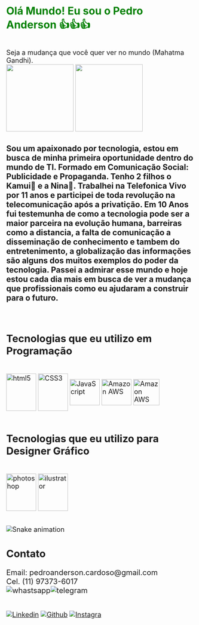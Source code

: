<h1><class style="color:green"> Olá Mundo! Eu sou o Pedro Anderson 👍👍👍</h1></br>
<div style="font-size: 18px">
Seja a mudança que você quer ver no mundo (Mahatma Gandhi).</br>
    
<img height="180em" src="https://github-readme-stats.vercel.app/api?username=Pkamuy&show_icons=true&theme=merko">
<img height="180em" src="https://github-readme-stats.vercel.app/api/top-langs/?username=Pkamuy&show_icons=true&theme=merko">

<h3>Sou um apaixonado por tecnologia, estou em busca de minha primeira oportunidade dentro do mundo de TI.
Formado em Comunicação Social: Publicidade e Propaganda. Tenho 2 filhos o Kamui👦 e a Nina👧.
Trabalhei na Telefonica Vivo por 11 anos e participei de toda revolução na telecomunicação após a privatição.
Em 10 Anos fui testemunha de como a tecnologia pode ser a maior parceira na evolução humana, barreiras como a distancia, a falta de comunicação
a disseminação de conhecimento e tambem do entretenimento, a globalização das informações são alguns dos muitos exemplos do poder da tecnologia.
Passei a admirar esse mundo e hoje estou cada dia mais em busca de ver a mudança que profissionais como eu ajudaram a construir para o futuro.</h3></br>

<h2>Tecnologias que eu utilizo em Programação </h2>

<div style="display: inline_block"><br/>
    <img align="center" alt="html5" height="100" width="80" src="https://cdn.jsdelivr.net/gh/devicons/devicon/icons/html5/html5-original-wordmark.svg" />
    <img align="center" alt="CSS3" height="100" width="80" src="https://cdn.jsdelivr.net/gh/devicons/devicon/icons/css3/css3-original-wordmark.svg" />
    <img align="center" alt="JavaScript" height="70" width="80" src="https://cdn.jsdelivr.net/gh/devicons/devicon/icons/javascript/javascript-original.svg" />
    <img align="center" alt="Amazon AWS" height="70" width="80" src="https://cdn.jsdelivr.net/gh/devicons/devicon/icons/git/git-original.svg" />
    <img align="center" alt="Amazon AWS" height="70" width="" src="https://img.shields.io/badge/Amazon_AWS-232F3E?style=for-the-badge&logo=amazon-aws&logoColor=white" /><br/><br/>
</div>

<h2> Tecnologias que eu utilizo para Designer Gráfico </h2>
<div style="display: inline_block"><br/>
    <img align="center" alt="photoshop" height="100" width="80" src="https://cdn.jsdelivr.net/gh/devicons/devicon/icons/photoshop/photoshop-plain.svg" />
    <img align="center" alt="ilustrator" height="100" width="80" src="https://cdn.jsdelivr.net/gh/devicons/devicon/icons/illustrator/illustrator-plain.svg" />
    <br/><br/>
    </div>

![Snake animation](https://github.com/Pkamuy/Pkamuy/blob/output/github-contribution-grid-snake.svg)

<h2> Contato </h2>
<div style="font-size: 20px">
Email: pedroanderson.cardoso@gmail.com<br/>
Cel. (11) 97373-6017 </br>
<img align="center" alt="whastsapp" src="https://img.shields.io/badge/WhatsApp-25D366?style=for-the-badge&logo=whatsapp&logoColor=white" /><img align="center" alt="telegram" src="https://img.shields.io/badge/Telegram-2CA5E0?style=for-the-badge&logo=telegram&logoColor=white" /><br/><br/>
</div>

[![Linkedin](https://img.shields.io/badge/LinkedIn-0077B5?style=for-the-badge&logo=linkedin&logoColor=white)](https://www.linkedin.com/in/pedro-a-d-cardoso/)
[![Github](https://img.shields.io/badge/GitHub-100000?style=for-the-badge&logo=github&logoColor=white)](https://github.com/Pkamuy)
[![Instagra](https://img.shields.io/badge/Instagram-E4405F?style=for-the-badge&logo=instagram&logoColor=white)](https://instagram.com/pkamuy?utm_medium=ccopy_link)


</div>
